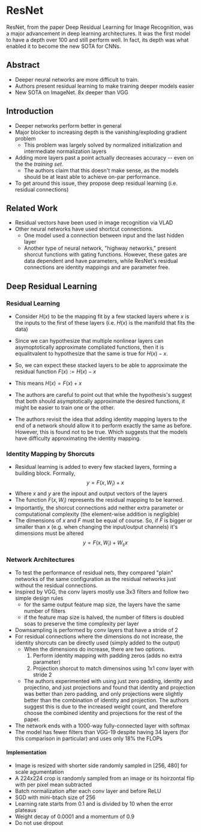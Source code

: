 # ResNet

ResNet, from the paper Deep Residual Learning for Image Recognition, was a major advancement in deep learning architectures. It was the first model to have a depth over 100 and still perform well. In fact, its depth was what enabled it to become the new SOTA for CNNs.

## Abstract

- Deeper neural networks are more difficult to train.
- Authors present residual learning to make training deeper models easier
- New SOTA on ImageNet. 8x deeper than VGG

## Introduction

- Deeper networks perform better in general
- Major blocker to increasing depth is the vanishing/exploding gradient problem
    - This problem was largely solved by normalized initialization and intermediate normalization layers
- Adding more layers past a point actually decreases accuracy -- even on the the _training set_. 
    - The authors claim that this doesn't make sense, as the models should be at least able to achieve on-par performance.
- To get around this issue, they propose deep residual learning (i.e. residual connections)

## Related Work

- Residual vectors have been used in image recognition via VLAD
- Other neural networks have used shortcut connections.
    - One model used a connection between input and the last hidden layer
    - Another type of neural network, "highway networks," present shorcut functions with gating functions. 
    However, these gates are data dependent and have parameters, while ResNet's residual connections are identity mappings and are parameter free.

## Deep Residual Learning

### Residual Learning

- Consider $H(x)$ to be the mapping fit by a few stacked layers where $x$ is the inputs to the first of these layers (i.e. $H(x)$ is the manifold that fits the data)
- Since we can hypothesize that multiple nonlinear layers can asymoptotically approximate compliated functions, then it is equalitvalent to hypothesize that the same is true for $H(x) - x.$
- So, we can expect these stacked layers to be able to approximate the residual function $F(x) := H(x) - x$
- This means $H(x) = F(x) + x$
- The authors are careful to point out that while the hypothesis's suggest that both should asymptotically approximate the desired functions, it might be easier to train one or the other.

- The authors revisit the idea that adding identity mapping layers to the end of a network should allow it to perform exactly the same as before.
However, this is found not to be true. Which suggests that the models have difficulty approximating the identity mapping.

### Identity Mapping by Shorcuts

- Residual learning is added to every few stacked layers, forming a building block. Formally, $$y = F(x, {W_i}) + x$$
- Where $x$ and $y$ are the inpout and output vectors of the layers
- The function $F(x, {W_i})$ represents the residual mapping to be learned.
- Importantly, the shorcut connections add neither extra parameter or computational complexity (the element-wise addition is negligible)
- The dimensions of $x$ and $F$ must be equal of course. So, if $F$ is bigger or smaller than $x$ (e.g. when changing the input/output channels) it's dimensions must be altered
$$ y = F(x, {W_i}) + W_sx$$

### Network Architectures

- To test the performance of residual nets, they compared "plain" networks of the same configuration as the residual networks just without the residual connections.
- Inspired by VGG, the conv layers mostly use 3x3 filters and follow two simple design rules
    - for the same output feature map size, the layers have the same number of filters
    - if the feature map size is halved, the number of filters is doubled soas to preserve the time complexity per layer
- Downsampling is performed by conv layers that have a stride of 2
- For residual connections where the dimensions do not increase, the identity shorcuts can be directly used (simply added to the output)
    - When the dimensions do increase, there are two options.
        1. Perform identity mapping with padding zeros (adds no extra parameter)
        2. Projection shorcut to match dimensinos using 1x1 conv layer with stride 2
    - The authors experimented with using just zero padding, identity and projectino, and just projections and found that identity and projection was better than zero padding, and only projections were slightly better than the combination of identity and projection. The authors suggest this is due to the increased weight count, and therefore choose the combined identity and projections for the rest of the paper.
- The network ends with a 1000-way fully-connected layer with softmax
- The model has fewer filters than VGG-19 despite having 34 layers (for this comparison in particular) and uses only 18% the FLOPs

#### Implementation

- Image is resized with shorter side randomly sampled in [256, 480] for scale agumentation
- A 224x224 crop is randomly sampled from an image or its hoirzontal flip with per pixel mean subtracted
- Batch normalization after each conv layer and before ReLU
- SGD with mini-btach size of 256
- Learning rate starts from 0.1 and is divided by 10 when the error plateaus
- Weight decay of 0.0001 and a momentum of 0.9
- Do not use dropout

